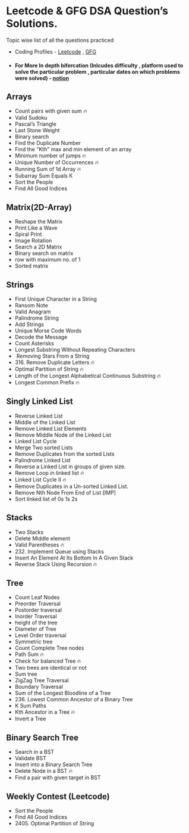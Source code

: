 # Leetcode & GFG DSA Question’s Solutions.
 Topic wise list of all the questions practiced
- Coding Profiles - [Leetcode](https://leetcode.com/rudranshkhandelwal123/) , [GFG](https://auth.geeksforgeeks.org/user/rudranshkhandelwal123/practice)
- ####  For More In depth bifercation (Inlcudes difficulty , platform used to solve the particular problem , particular dates on which problems were solved) - [notion](https://foul-cook-ae3.notion.site/DSA-Question-s-Tracker-bbc37f14bb86422294d720ac180da6d6) 

## Arrays
- Count pairs with given sum 🔥
- Valid Sudoku
- Pascal’s Triangle
- Last Stone Weight
- Binary search
- Find the Duplicate Number
- Find the "Kth" max and min element of an array
- Minimum number of jumps  🔥
- Unique Number of Occurrences  🔥
- Running Sum of 1d Array 🔥
- Subarray Sum Equals K
- Sort the People
- Find All Good Indices

## Matrix(2D-Array)
- Reshape the Matrix
- Print Like a Wave
- Spiral Print
- Image Rotation
- Search a 2D Matrix
- Binary search on matrix
- row with maximum no. of 1
- Sorted matrix

## Strings
- First Unique Character in a String
- Ransom Note
- Valid Anagram
- Palindrome String
- Add Strings
- Unique Morse Code Words
- Decode the Message
- Count Asterisks
- Longest Substring Without Repeating Characters
-  Removing Stars From a String
- 316. Remove Duplicate Letters 🔥
- Optimal Partition of String 🔥
- Length of the Longest Alphabetical Continuous Substring 🔥
- Longest Common Prefix 🔥 


## Singly Linked List
- Reverse Linked List
- Middle of the Linked List
- Remove Linked List Elements
- Remove Middle Node of the Linked List
- Linked List Cycle
- Merge Two sorted Lists
- Remove Duplicates from the sorted Lists
- Palindrome Linked List
- Reverse a Linked List in groups of given size.
- Remove Loop in linked list  🔥
- Linked List Cycle II  🔥
- Remove Duplicates in a Un-sorted Linked List.
- Remove Nth Node From End of List [IMP]
- Sort linked list of 0s 1s 2s

## Stacks
- Two Stacks
- Delete Middle element 
- Valid Parentheses 🔥
- 232. Implement Queue using Stacks
- Insert An Element At Its Bottom In A Given Stack
- Reverse Stack Using Recursion 🔥

## Tree
- Count Leaf Nodes
-  Preorder Traversal
-   Postorder traversal
-  Inorder Traversal
- height of the tree
- Diameter of Tree
- Level Order traversal
- Symmetric tree
- Count Complete Tree nodes
- Path Sum 🔥
- Check for balanced Tree  🔥
- Two trees are identical or not
- Sum tree
- ZigZag Tree Traversal
- Boundary Traversal
- Sum of the Longest Bloodline of a Tree
- 236. Lowest Common Ancestor of a Binary Tree
- K Sum Paths
- Kth Ancestor in a Tree 🔥
- Invert a Tree

## Binary Search Tree
- Search in a BST
- Validate BST
- Insert into a Binary Search Tree
- Delete Node in a BST  🔥
- Find a pair with given target in BST

## Weekly Contest (Leetcode)
- Sort the People
- Find All Good Indices
- 2405. Optimal Partition of String
